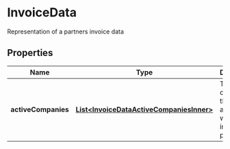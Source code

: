 

# InvoiceData

Representation of a partners invoice data

## Properties

| Name | Type | Description | Notes |
|------------ | ------------- | ------------- | -------------|
|**activeCompanies** | [**List&lt;InvoiceDataActiveCompaniesInner&gt;**](InvoiceDataActiveCompaniesInner.md) | The list of companies that are active within the invoice period |  [optional] |



